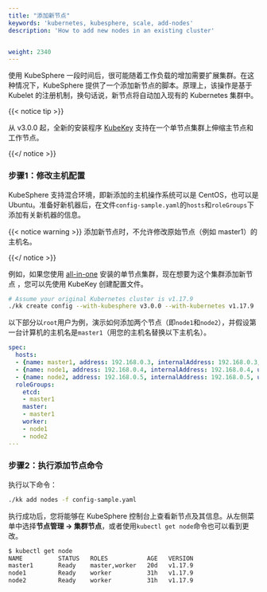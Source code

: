 ```yaml
---
title: "添加新节点"
keywords: 'kubernetes, kubesphere, scale, add-nodes'
description: 'How to add new nodes in an existing cluster'


weight: 2340
---
```


使用 KubeSphere 一段时间后，很可能随着工作负载的增加需要扩展集群。在这种情况下，KubeSphere 提供了一个添加新节点的脚本。原理上，该操作是基于 Kubelet 的注册机制，换句话说，新节点将自动加入现有的 Kubernetes 集群中。

{{< notice tip >}}

从 v3.0.0 起，全新的安装程序 [KubeKey](https://github.com/kubesphere/kubekey) 支持在一个单节点集群上伸缩主节点和工作节点。

{{</ notice >}}

### 步骤1：修改主机配置

KubeSphere 支持混合环境，即新添加的主机操作系统可以是 CentOS，也可以是 Ubuntu。准备好新机器后，在文件`config-sample.yaml`的`hosts`和`roleGroups`下添加有关新机器的信息。

{{< notice warning >}}
添加新节点时，不允许修改原始节点（例如 master1）的主机名。

{{</ notice >}}

例如，如果您使用 [all-in-one](../../../quick-start/all-in-one-on-linux) 安装的单节点集群，现在想要为这个集群添加新节点 ，您可以先使用 KubeKey 创建配置文件。

```bash
# Assume your original Kubernetes cluster is v1.17.9
./kk create config --with-kubesphere v3.0.0 --with-kubernetes v1.17.9
```

以下部分以`root`用户为例，演示如何添加两个节点（即`node1`和`node2`），并假设第一台计算机的主机名是`master1`（用您的主机名替换以下主机名）。

```yaml
spec:
  hosts:
  - {name: master1, address: 192.168.0.3, internalAddress: 192.168.0.3, user: root, password: Qcloud@123}
  - {name: node1, address: 192.168.0.4, internalAddress: 192.168.0.4, user: root, password: Qcloud@123}
  - {name: node2, address: 192.168.0.5, internalAddress: 192.168.0.5, user: root, password: Qcloud@123}
  roleGroups:
    etcd:
    - master1
    master:
    - master1
    worker:
    - node1
    - node2
···
```

### 步骤2：执行添加节点命令

执行以下命令：

```bash
./kk add nodes -f config-sample.yaml
```

执行成功后，您将能够在 KubeSphere 控制台上查看新节点及其信息。从左侧菜单中选择**节点管理 → 集群节点**，或者使用`kubectl get node`命令也可以看到更改。

```bash
$ kubectl get node
NAME          STATUS   ROLES           AGE   VERSION
master1       Ready    master,worker   20d   v1.17.9
node1         Ready    worker          31h   v1.17.9
node2         Ready    worker          31h   v1.17.9
```
